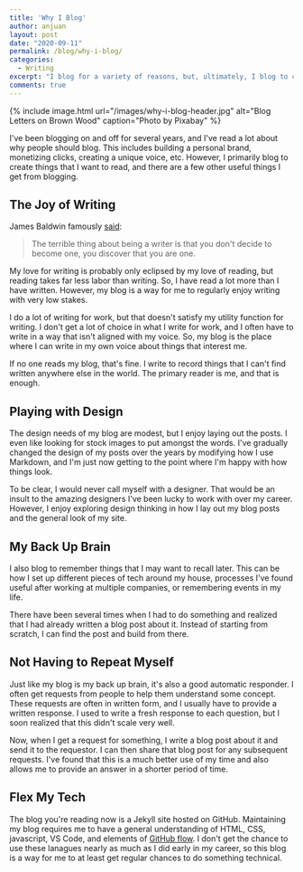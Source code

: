 ```yaml
---
title: 'Why I Blog'
author: anjuan
layout: post
date: "2020-09-11"
permalink: /blog/why-i-blog/
categories:
  - Writing
excerpt: "I blog for a variety of reasons, but, ultimately, I blog to create the things that I want to read."
comments: true
---
```


 {% include image.html url="/images/why-i-blog-header.jpg" alt="Blog Letters on Brown Wood" caption="Photo by Pixabay" %}

I've been blogging on and off for several years, and I've read a lot about why people should blog. This includes building a personal brand, monetizing clicks, creating a unique voice, etc. However, I primarily blog to create things that I want to read, and there are a few other useful things I get from blogging.

## **The Joy of Writing**

James Baldwin famously [said](https://www.brainpickings.org/2017/05/24/james-baldwin-life-magazine-1963/):

> The terrible thing about being a writer is that you don't decide to become one, you discover that you are one.

My love for writing is probably only eclipsed by my love of reading, but reading takes far less labor than writing. So, I have read a lot more than I have written. However, my blog is a way for me to regularly enjoy writing with very low stakes.

I do a lot of writing for work, but that doesn't satisfy my utility function for writing. I don't get a lot of choice in what I write for work, and I often have to write in a way that isn't aligned with my voice. So, my blog is the place where I can write in my own voice about things that interest me.

If no one reads my blog, that's fine. I write to record things that I can't find written anywhere else in the world. The primary reader is me, and that is enough.

## **Playing with Design**

The design needs of my blog are modest, but I enjoy laying out the posts. I even like looking for stock images to put amongst the words. I've gradually changed the design of my posts over the years by modifying how I use Markdown, and I'm just now getting to the point where I'm happy with how things look.

To be clear, I would never call myself with a designer. That would be an insult to the amazing designers I've been lucky to work with over my career. However, I enjoy exploring design thinking in how I lay out my blog posts and the general look of my site.

## **My Back Up Brain**

I also blog to remember things that I may want to recall later. This can be how I set up different pieces of tech around my house, processes I've found useful after working at multiple companies, or remembering events in my life.

There have been several times when I had to do something and realized that I had already written a blog post about it. Instead of starting from scratch, I can find the post and build from there.

## **Not Having to Repeat Myself**

Just like my blog is my back up brain, it's also a good automatic responder. I often get requests from people to help them understand some concept. These requests are often in written form, and I usually have to provide a written response. I used to write a fresh response to each question, but I soon realized that this didn't scale very well.

Now, when I get a request for something, I write a blog post about it and send it to the requestor. I can then share that blog post for any subsequent requests. I've found that this is a much better use of my time and also allows me to provide an answer in a shorter period of time.

## **Flex My Tech**

The blog you're reading now is a Jekyll site hosted on GitHub. Maintaining my blog requires me to have a general understanding of HTML, CSS, javascript, VS Code, and elements of [GitHub flow](https://guides.github.com/introduction/flow/). I don't get the chance to use these lanagues nearly as much as I did early in my career, so this blog is a way for me to at least get regular chances to do something technical.
